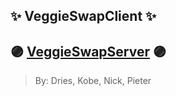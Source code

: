 ## ✨ VeggieSwapClient ✨

## 🟣 [VeggieSwapServer](https://github.com/Dries-Maes/VeggieSwapServer) 🟣

> By: Dries, Kobe, Nick, Pieter
